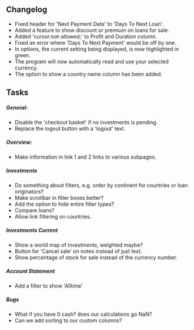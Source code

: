 ## Changelog
- Fixed header for 'Next Payment Date' to 'Days To Next Loan'.
- Added a feature to show discount or premium on loans for sale.
- Added 'cursor:not-allowed;' to Profit and Duration column.
- Fixed an error where 'Days To Next Payment' would be off by one.
- In options, the current setting being displayed, is now highlighted in green.
- The program will now automatically read and use your selected currency.
- The option to show a country name column has been added.




## Tasks

##### General:
- Disable the 'checkout basket' if no investments is pending.
- Replace the logout button with a 'logout' text.

##### Overview:
- Make information in link 1 and 2 links to various subpages.

##### Investments
- Do something about filters, e.g. order by continent for countries or loan originators?
- Make scrollbar in filter boxes better?
- Add the option to hide entire filter types?
- Compare loans?
- Allow link filtering on countries.

##### Investments Current
- Show a world map of investments, weighted maybe?
- Button for 'Cancel sale' on notes instead of just text.
- Show percentage of stock for sale instead of the currency number.

##### Account Statement
- Add a filter to show 'Alltime'

##### Bugs
- What if you have 0 cash? does our calculations go NaN?
- Can we add sorting to our custom columns?
